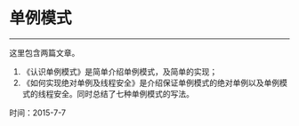 # 单例模式
-----
这里包含两篇文章。    
1. 《认识单例模式》是简单介绍单例模式，及简单的实现；  
2. 《如何实现绝对单例及线程安全》是介绍保证单例模式的绝对单例以及单例模式的线程安全。同时总结了七种单例模式的写法。  

时间：2015-7-7
